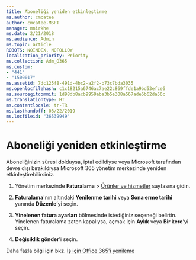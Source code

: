 ```yaml
---
title: Aboneliği yeniden etkinleştirme
ms.author: cmcatee
author: cmcatee-MSFT
manager: mnirkhe
ms.date: 2/21/2018
ms.audience: Admin
ms.topic: article
ROBOTS: NOINDEX, NOFOLLOW
localization_priority: Priority
ms.collection: Adm_O365
ms.custom:
- "441"
- "1500017"
ms.assetid: 7dc125f8-491d-4bc2-a2f2-b73c7bda3035
ms.openlocfilehash: c1c18215a6746ac7ae22c869ffde1a9bd53efce6
ms.sourcegitcommit: 1d98db8acb9959aba3b5e308a567ade6b62da56c
ms.translationtype: HT
ms.contentlocale: tr-TR
ms.lasthandoff: 08/22/2019
ms.locfileid: "36539949"
---
```

# <a name="how-to-reactivate-a-subscription"></a>Aboneliği yeniden etkinleştirme

Aboneliğinizin süresi dolduysa, iptal edildiyse veya Microsoft tarafından devre dışı bırakıldıysa Microsoft 365 yönetim merkezinde yeniden etkinleştirebilirsiniz.
  
1. Yönetim merkezinde **Faturalama** \> [Ürünler ve hizmetler](https://go.microsoft.com/fwlink/p/?linkid=842054) sayfasına gidin.

2. **Faturalama**'nın altındaki **Yenilenme tarihi** veya **Sona erme tarihi** yanında **Düzenle**’yi seçin.

3. **Yinelenen fatura ayarları** bölmesinde istediğiniz seçeneği belirtin. Yinelenen faturalama zaten kapalıysa, açmak için **Aylık** veya **Bir kere**’yi seçin.

4. **Değişiklik gönder**’i seçin.

Daha fazla bilgi için bkz. [İş için Office 365'i yenileme](https://docs.microsoft.com/office365/admin/subscriptions-and-billing/renew-your-subscription)